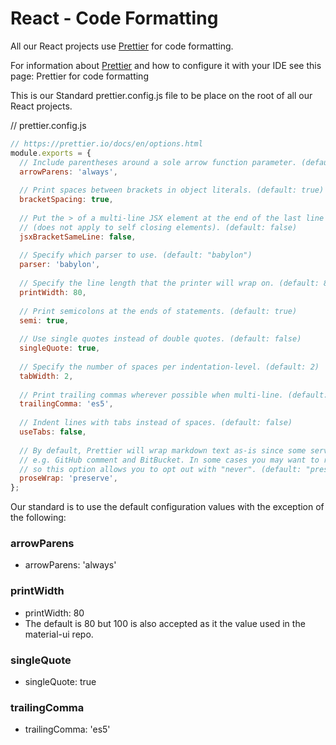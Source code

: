 # React - Code Formatting

All our React projects use [Prettier](https://prettier.io/) for code formatting.

For information about [Prettier](https://prettier.io/) and how to configure it with your IDE see this page: Prettier for code formatting

This is our Standard prettier.config.js file to be place on the root of all our React projects. 

// prettier.config.js

```javascript
// https://prettier.io/docs/en/options.html
module.exports = {
  // Include parentheses around a sole arrow function parameter. (default: "avoid")
  arrowParens: 'always',
 
  // Print spaces between brackets in object literals. (default: true)
  bracketSpacing: true,
 
  // Put the > of a multi-line JSX element at the end of the last line instead of being alone on the next line
  // (does not apply to self closing elements). (default: false)
  jsxBracketSameLine: false,
 
  // Specify which parser to use. (default: "babylon")
  parser: 'babylon',
 
  // Specify the line length that the printer will wrap on. (default: 80)
  printWidth: 80,
 
  // Print semicolons at the ends of statements. (default: true)
  semi: true,
 
  // Use single quotes instead of double quotes. (default: false)
  singleQuote: true,
 
  // Specify the number of spaces per indentation-level. (default: 2)
  tabWidth: 2,
 
  // Print trailing commas wherever possible when multi-line. (default: "none")
  trailingComma: 'es5',
 
  // Indent lines with tabs instead of spaces. (default: false)
  useTabs: false,
 
  // By default, Prettier will wrap markdown text as-is since some services use a linebreak-sensitive renderer,
  // e.g. GitHub comment and BitBucket. In some cases you may want to rely on editor/viewer soft wrapping instead,
  // so this option allows you to opt out with "never". (default: "preserve")
  proseWrap: 'preserve',
};
```

Our standard is to use the default configuration values with the exception of the following:

### arrowParens
* arrowParens: 'always'

### printWidth
* printWidth: 80
* The default is 80 but 100 is also accepted as it the value used in the material-ui repo.

### singleQuote
* singleQuote: true

### trailingComma
* trailingComma: 'es5'